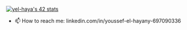 [![yel-haya's 42 stats](https://badge.mediaplus.ma/black/yel-haya)](https://github.com/oakoudad/badge42)
- 📫 How to reach me: linkedin.com/in/youssef-el-hayany-697090336
<!--
**YouSsefElhIV/YouSsefElhIV** is a ✨ _special_ ✨ repository because its `README.md` (this file) appears on your GitHub profile.

Here are some ideas to get you started:

- 🔭 I’m currently working on ...
- 🌱 I’m currently learning ...
- 👯 I’m looking to collaborate on ...
- 🤔 I’m looking for help with ...
- 💬 Ask me about ...
- 📫 How to reach me: ...
- ⚡ Fun fact: ...
-->
